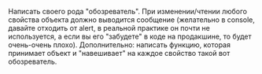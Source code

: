 Написать своего рода "обозреватель". При изменении/чтении любого свойства объекта должно выводится сообщение (желательно в console, давайте отходить от alert, в реальной практике он почти не используется, а если вы его "забудете" в коде на продакшине, то будет очень-очень плохо). Дополнительно: написать функцию, которая принимает объект и "навешивает" на каждое свойство такой вот обозреватель.
